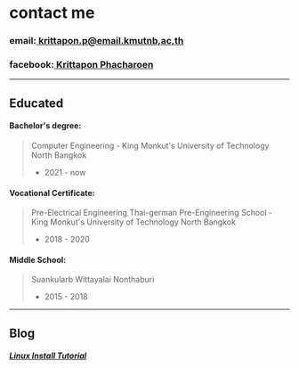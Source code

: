 # contact me
### email:[ krittapon.p@email.kmutnb,ac,th](mailto:krittapon.p@kmutnb.ac.th)
### facebook:[ Krittapon Phacharoen](https://facebook.com/krittapon.phacharoen)

---------------------------------------------------------------

## Educated

#### Bachelor's degree:
> Computer Engineering - King Monkut's University of Technology North Bangkok
> - 2021 - now

#### Vocational Certificate:
> Pre-Electrical Engineering Thai-german Pre-Engineering School - King Monkut's University of Technology North Bangkok
>  - 2018 - 2020

#### Middle School:
> Suankularb Wittayalai Nonthaburi
>  - 2015 - 2018

----------------------------------------------------------------


## Blog
##### [ Linux Install Tutorial](https://pkrittapon.github.io/Install_linux.html)
